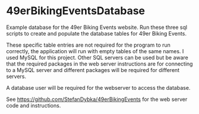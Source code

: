 # 49erBikingEventsDatabase
Example database for the 49er Biking Events website.
Run these three sql scripts to create and populate the database tables for 49er Biking Events.

These specific table entries are not required for the program to run correctly, the application will run with empty tables of the same names. I used MySQL for this project. Other SQL servers can be used but be aware that the required packages in the web server instructions are for connecting to a MySQL server and different packages will be required for different servers.

A database user will be required for the webserver to access the database.

See https://github.com/StefanDybka/49erBikingEvents for the web server code and instructions.
